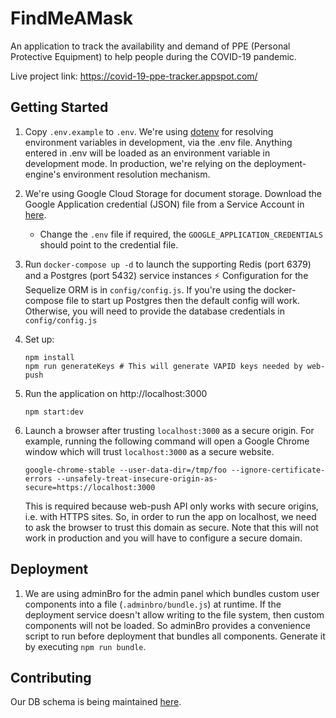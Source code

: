 # FindMeAMask

An application to track the availability and demand of PPE (Personal Protective
Equipment) to help people during the COVID-19 pandemic.

Live project link: https://covid-19-ppe-tracker.appspot.com/

## Getting Started
1. Copy `.env.example` to `.env`.
   We're using [dotenv](https://www.npmjs.com/package/dotenv) for resolving environment
   variables in development, via the .env file. Anything entered in .env will be loaded 
   as an environment variable in development mode. In production, we're relying on the 
   deployment-engine's environment resolution mechanism.
2. We're using Google Cloud Storage for document storage.
   Download the Google Application credential (JSON) file from a Service Account in
   [here](https://console.cloud.google.com/apis/credentials?project=covid-19-ppe-tracker).
   - Change the `.env` file if required, the `GOOGLE_APPLICATION_CREDENTIALS`
     should point to the credential file.
3. Run `docker-compose up -d` to launch the supporting Redis (port 6379) and a
   Postgres (port 5432) service instances :zap:
   Configuration for the Sequelize ORM is in `config/config.js`. If you're using the docker-compose
   file to start up Postgres then the default config will work. Otherwise, you will need to 
   provide the database credentials in `config/config.js`
4. Set up:
   ```
   npm install
   npm run generateKeys # This will generate VAPID keys needed by web-push 
   ```
5. Run the application on http://localhost:3000
   ```
   npm start:dev
   ```
6. Launch a browser after trusting `localhost:3000` as a secure origin. For
   example, running the following command will open a Google Chrome window which
   will trust `localhost:3000` as a secure website.
   ```
   google-chrome-stable --user-data-dir=/tmp/foo --ignore-certificate-errors --unsafely-treat-insecure-origin-as-secure=https://localhost:3000
   ```

   This is required because web-push API only works with secure origins,
   i.e. with HTTPS sites. So, in order to run the app on localhost, we need to
   ask the browser to trust this domain as secure. Note that this will not work
   in production and you will have to configure a secure domain.

## Deployment
1. We are using adminBro for the admin panel which bundles custom user components
   into a file (`.adminbro/bundle.js`) at runtime. If the deployment service 
   doesn't allow writing to the file system, then custom components will not
   be loaded. So adminBro provides a convenience script to run before 
   deployment that bundles all components. 
   Generate it by executing `npm run bundle`.
   
## Contributing
Our DB schema is being maintained [here][dbschema].

[dbschema]: https://dbdesigner.page.link/2YFG3DgM3EjhmcUk9
